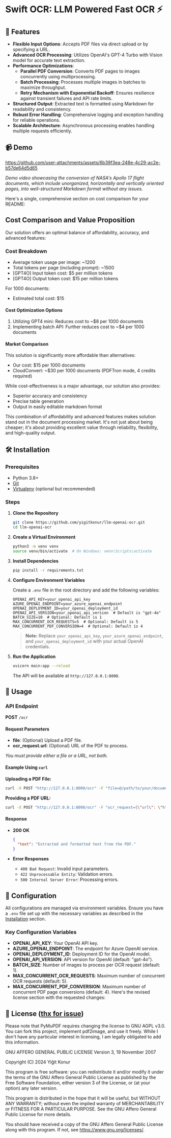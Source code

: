 # Swift OCR: LLM Powered Fast OCR ⚡

## 🌟 Features

- **Flexible Input Options**: Accepts PDF files via direct upload or by specifying a URL.
- **Advanced OCR Processing**: Utilizes OpenAI's GPT-4 Turbo with Vision model for accurate text extraction.
- **Performance Optimizations**:
  - **Parallel PDF Conversion**: Converts PDF pages to images concurrently using multiprocessing.
  - **Batch Processing**: Processes multiple images in batches to maximize throughput.
  - **Retry Mechanism with Exponential Backoff**: Ensures resilience against transient failures and API rate limits.
- **Structured Output**: Extracted text is formatted using Markdown for readability and consistency.
- **Robust Error Handling**: Comprehensive logging and exception handling for reliable operations.
- **Scalable Architecture**: Asynchronous processing enables handling multiple requests efficiently.

## 📹 Demo

https://github.com/user-attachments/assets/6b39f3ea-248e-4c29-ac2e-b57de64d5d65

*Demo video showcasing the conversion of NASA's Apollo 17 flight documents, which include unorganized, horizontally and vertically oriented pages, into well-structured Markdown format without any issues.*

Here's a single, comprehensive section on cost comparison for your README:

## Cost Comparison and Value Proposition

Our solution offers an optimal balance of affordability, accuracy, and advanced features:

### Cost Breakdown
- Average token usage per image: ~1200
- Total tokens per page (including prompt): ~1500
- [GPT4O] Input token cost: $5 per million tokens
- [GPT4O] Output token cost: $15 per million tokens

For 1000 documents:
- Estimated total cost: $15

#### Cost Optimization Options
1. Utilizing GPT4 mini: Reduces cost to ~$8 per 1000 documents
2. Implementing batch API: Further reduces cost to ~$4 per 1000 documents

#### Market Comparison
This solution is significantly more affordable than alternatives:
- Our cost: $15 per 1000 documents
- CloudConvert: ~$30 per 1000 documents (PDFTron mode, 4 credits required)

While cost-effectiveness is a major advantage, our solution also provides:
- Superior accuracy and consistency
- Precise table generation
- Output in easily editable markdown format

This combination of affordability and advanced features makes solution stand out in the document processing market. It's not just about being cheaper; it's about providing excellent value through reliability, flexibility, and high-quality output.

## 🛠️ Installation

### Prerequisites

- Python 3.8+
- [Git](https://git-scm.com/)
- [Virtualenv](https://virtualenv.pypa.io/en/latest/) (optional but recommended)

### Steps

1. **Clone the Repository**

   ```bash
   git clone https://github.com/yigitkonur/llm-openai-ocr.git
   cd llm-openai-ocr
   ```

2. **Create a Virtual Environment**

   ```bash
   python3 -m venv venv
   source venv/bin/activate  # On Windows: venv\Scripts\activate
   ```

3. **Install Dependencies**

   ```bash
   pip install -r requirements.txt
   ```

4. **Configure Environment Variables**

   Create a `.env` file in the root directory and add the following variables:

   ```env
   OPENAI_API_KEY=your_openai_api_key
   AZURE_OPENAI_ENDPOINT=your_azure_openai_endpoint
   OPENAI_DEPLOYMENT_ID=your_openai_deployment_id
   OPENAI_API_VERSION=your_openai_api_version  # Default is "gpt-4o"
   BATCH_SIZE=10  # Optional: Default is 1
   MAX_CONCURRENT_OCR_REQUESTS=5  # Optional: Default is 5
   MAX_CONCURRENT_PDF_CONVERSION=4  # Optional: Default is 4
   ```

   > **Note:** Replace `your_openai_api_key`, `your_azure_openai_endpoint`, and `your_openai_deployment_id` with your actual OpenAI credentials.

5. **Run the Application**

   ```bash
   uvicorn main:app --reload
   ```

   The API will be available at `http://127.0.0.1:8000`.

## 🎯 Usage

### API Endpoint

**POST** `/ocr`

#### Request Parameters

- **file**: (Optional) Upload a PDF file.
- **ocr_request.url**: (Optional) URL of the PDF to process.

*You must provide either a file or a URL, not both.*

#### Example Using `curl`

**Uploading a PDF File:**

```bash
curl -X POST "http://127.0.0.1:8000/ocr" -F "file=@/path/to/your/document.pdf"
```

**Providing a PDF URL:**

```bash
curl -X POST "http://127.0.0.1:8000/ocr" -F "ocr_request={\"url\": \"https://example.com/document.pdf\"}" -H "Content-Type: application/json"
```

#### Response

- **200 OK**

  ```json
  {
    "text": "Extracted and formatted text from the PDF."
  }
  ```

- **Error Responses**

  - `400 Bad Request`: Invalid input parameters.
  - `422 Unprocessable Entity`: Validation errors.
  - `500 Internal Server Error`: Processing errors.

## 🧰 Configuration

All configurations are managed via environment variables. Ensure you have a `.env` file set up with the necessary variables as described in the [Installation](#installation) section.

### Key Configuration Variables

- **OPENAI_API_KEY**: Your OpenAI API key.
- **AZURE_OPENAI_ENDPOINT**: The endpoint for Azure OpenAI service.
- **OPENAI_DEPLOYMENT_ID**: Deployment ID for the OpenAI model.
- **OPENAI_API_VERSION**: API version for OpenAI (default: "gpt-4o").
- **BATCH_SIZE**: Number of images to process per OCR request (default: 1).
- **MAX_CONCURRENT_OCR_REQUESTS**: Maximum number of concurrent OCR requests (default: 5).
- **MAX_CONCURRENT_PDF_CONVERSION**: Maximum number of concurrent PDF page conversions (default: 4).
Here's the revised license section with the requested changes:

## 📜 License ([thx for issue](https://github.com/yigitkonur/swift-ocr-llm-powered-pdf-to-markdown/issues/1))

Please note that PyMuPDF requires changing the license to GNU AGPL v3.0. You can fork this project, implement pdf2image, and use it freely. While I don't have any particular interest in licensing, I am legally obligated to add this information.

GNU AFFERO GENERAL PUBLIC LICENSE
Version 3, 19 November 2007

Copyright (C) 2024 Yiğit Konur

This program is free software: you can redistribute it and/or modify
it under the terms of the GNU Affero General Public License as published
by the Free Software Foundation, either version 3 of the License, or
(at your option) any later version.

This program is distributed in the hope that it will be useful,
but WITHOUT ANY WARRANTY; without even the implied warranty of
MERCHANTABILITY or FITNESS FOR A PARTICULAR PURPOSE.  See the
GNU Affero General Public License for more details.

You should have received a copy of the GNU Affero General Public License
along with this program.  If not, see <https://www.gnu.org/licenses/>.
